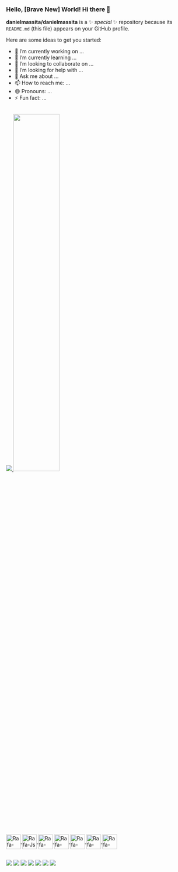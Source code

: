 ### Hello, [Brave New] World! Hi there 👋

**danielmassita/danielmassita** is a ✨ _special_ ✨ repository because its `README.md` (this file) appears on your GitHub profile.

Here are some ideas to get you started:

- 🔭 I’m currently working on ...
- 🌱 I’m currently learning ...
- 👯 I’m looking to collaborate on ...
- 🤔 I’m looking for help with ...
- 💬 Ask me about ...
- 📫 How to reach me: ...
- 😄 Pronouns: ...
- ⚡ Fun fact: ...

<!-- AQUI PRA BAIXO É CÓDIGO COPIADO! -->
##

<div align="left">
  <a href="https://github.com/danielmassita">
  <img heigth="42%" src="https://github-readme-stats.vercel.app/api?username=danielmassita&show_icons=true&theme=tokyonight&include_all_commits=true&count_private=true"/>
  <img height="50%" src="https://github-readme-stats.vercel.app/api/top-langs/?username=danielmassita&langs_count=5&theme=tokyonight"/>
</div>

<div style="display: inline_block"><br>
  <img align="center" alt="Rafa-Python" height="40" width="40" src="https://cdn.jsdelivr.net/gh/devicons/devicon/icons/python/python-original.svg">
  <img align="center" alt="Rafa-Js" height="40" width="40" src="https://cdn.jsdelivr.net/gh/devicons/devicon/icons/javascript/javascript-original.svg">
  <img align="center" alt="Rafa-HTML" height="40" width="40" src="https://cdn.jsdelivr.net/gh/devicons/devicon/icons/html5/html5-original.svg">
  <img align="center" alt="Rafa-CSS" height="40" width="40" src="https://cdn.jsdelivr.net/gh/devicons/devicon/icons/css3/css3-original.svg">
  <img align="center" alt="Rafa-CSS" height="40" width="40" src="https://cdn.jsdelivr.net/gh/devicons/devicon/icons/github/github-original.svg">
  <img align="center" alt="Rafa-CSS" height="40" width="40" src="https://cdn.jsdelivr.net/gh/devicons/devicon/icons/trello/trello-plain.svg">
  <img align="center" alt="Rafa-CSS" height="40" width="40" src="https://cdn.jsdelivr.net/gh/devicons/devicon/icons/vscode/vscode-original.svg">
</div>
  
##
 
<div> 
  <a href="https://www.linkedin.com/in/daniel-massita-tonolli-2402301b/" target="_blank"><img src="https://img.shields.io/badge/LinkedIn-0077B5?style=for-the-badge&logo=linkedin&logoColor=white"></a>
  <a href="https://discordapp.com/users/danielmassita#5382" target="_blank"><img src="https://img.shields.io/badge/Discord-7289DA?style=for-the-badge&logo=discord&logoColor=white"></a>
  <a href="https://www.instagram.com/dmt_ocean_ambassador/" target="_blank"><img src="https://img.shields.io/badge/Instagram-E4405F?style=for-the-badge&logo=instagram&logoColor=white"></a>
  <a href="https://goo.gl/sG1g8U" target="_blank"><img src="https://img.shields.io/badge/Prezi-3181FF?style=for-the-badge&logo=prezi&logoColor=white"></a>
  <a href="https://codepen.io/danielmassita/pens/public" target="_blank"><img src="https://img.shields.io/badge/Codepen-000000?style=for-the-badge&logo=codepen&logoColor=white"></a>
  <a href="https://www.hackerrank.com/daniel_massita" target="_blank"><img src="https://img.shields.io/badge/-Hackerrank-2EC866?style=for-the-badge&logo=HackerRank&logoColor=white"></a>
  <a href="https://www.freecodecamp.org/danielmassita" target="_blank"><img src="https://img.shields.io/badge/freecodecamp-27273D?style=for-the-badge&logo=freecodecamp&logoColor=white"></a>
</div>  
  
<!-- 
  ![Snake animation](https://github.com/rafaballerini/rafaballerini/blob/output/github-contribution-grid-snake.svg)
--> 
</div>  
